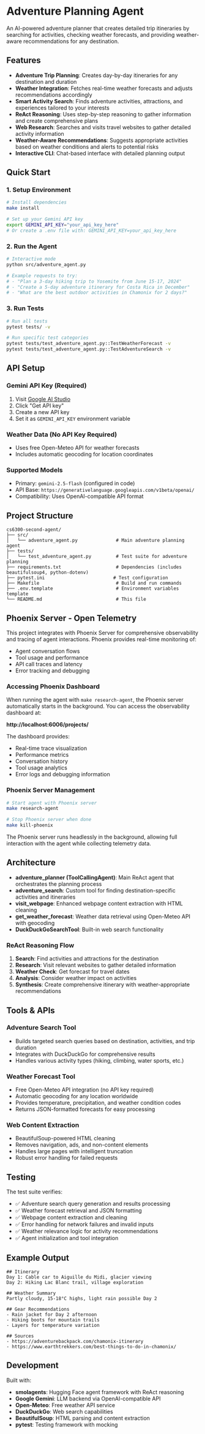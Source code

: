 # Adventure Planning Agent

An AI-powered adventure planner that creates detailed trip itineraries by searching for activities, checking weather forecasts, and providing weather-aware recommendations for any destination.

## Features

- **Adventure Trip Planning**: Creates day-by-day itineraries for any destination and duration
- **Weather Integration**: Fetches real-time weather forecasts and adjusts recommendations accordingly
- **Smart Activity Search**: Finds adventure activities, attractions, and experiences tailored to your interests
- **ReAct Reasoning**: Uses step-by-step reasoning to gather information and create comprehensive plans
- **Web Research**: Searches and visits travel websites to gather detailed activity information
- **Weather-Aware Recommendations**: Suggests appropriate activities based on weather conditions and alerts to potential risks
- **Interactive CLI**: Chat-based interface with detailed planning output

## Quick Start

### 1. Setup Environment
```bash
# Install dependencies
make install

# Set up your Gemini API key
export GEMINI_API_KEY="your_api_key_here"
# Or create a .env file with: GEMINI_API_KEY=your_api_key_here
```

### 2. Run the Agent
```bash
# Interactive mode
python src/adventure_agent.py

# Example requests to try:
# - "Plan a 3-day hiking trip to Yosemite from June 15-17, 2024"
# - "Create a 5-day adventure itinerary for Costa Rica in December"
# - "What are the best outdoor activities in Chamonix for 2 days?"
```

### 3. Run Tests
```bash
# Run all tests
pytest tests/ -v

# Run specific test categories
pytest tests/test_adventure_agent.py::TestWeatherForecast -v
pytest tests/test_adventure_agent.py::TestAdventureSearch -v
```

## API Setup

### Gemini API Key (Required)
1. Visit [Google AI Studio](https://aistudio.google.com/)
2. Click "Get API key" 
3. Create a new API key
4. Set it as `GEMINI_API_KEY` environment variable

### Weather Data (No API Key Required)
- Uses free Open-Meteo API for weather forecasts
- Includes automatic geocoding for location coordinates

### Supported Models
- Primary: `gemini-2.5-flash` (configured in code)
- API Base: `https://generativelanguage.googleapis.com/v1beta/openai/`
- Compatibility: Uses OpenAI-compatible API format

## Project Structure

```
cs6300-second-agent/
├── src/
│   └── adventure_agent.py              # Main adventure planning agent
├── tests/
│   └── test_adventure_agent.py         # Test suite for adventure planning
├── requirements.txt                    # Dependencies (includes beautifulsoup4, python-dotenv)
├── pytest.ini                         # Test configuration
├── Makefile                            # Build and run commands
├── .env.template                       # Environment variables template
└── README.md                           # This file
```

## Phoenix Server - Open Telemetry

This project integrates with Phoenix Server for comprehensive observability and tracing of agent interactions. Phoenix provides real-time monitoring of:

- Agent conversation flows
- Tool usage and performance
- API call traces and latency
- Error tracking and debugging

### Accessing Phoenix Dashboard

When running the agent with `make research-agent`, the Phoenix server automatically starts in the background. You can access the observability dashboard at:

**http://localhost:6006/projects/**

The dashboard provides:
- Real-time trace visualization
- Performance metrics
- Conversation history
- Tool usage analytics
- Error logs and debugging information

### Phoenix Server Management

```bash
# Start agent with Phoenix server
make research-agent

# Stop Phoenix server when done
make kill-phoenix
```

The Phoenix server runs headlessly in the background, allowing full interaction with the agent while collecting telemetry data.

## Architecture

- **adventure_planner (ToolCallingAgent)**: Main ReAct agent that orchestrates the planning process
- **adventure_search**: Custom tool for finding destination-specific activities and itineraries
- **visit_webpage**: Enhanced webpage content extraction with HTML cleaning
- **get_weather_forecast**: Weather data retrieval using Open-Meteo API with geocoding
- **DuckDuckGoSearchTool**: Built-in web search functionality

### ReAct Reasoning Flow
1. **Search**: Find activities and attractions for the destination
2. **Research**: Visit relevant websites to gather detailed information
3. **Weather Check**: Get forecast for travel dates
4. **Analysis**: Consider weather impact on activities
5. **Synthesis**: Create comprehensive itinerary with weather-appropriate recommendations

## Tools & APIs

### Adventure Search Tool
- Builds targeted search queries based on destination, activities, and trip duration
- Integrates with DuckDuckGo for comprehensive results
- Handles various activity types (hiking, climbing, water sports, etc.)

### Weather Forecast Tool
- Free Open-Meteo API integration (no API key required)
- Automatic geocoding for any location worldwide
- Provides temperature, precipitation, and weather condition codes
- Returns JSON-formatted forecasts for easy processing

### Web Content Extraction
- BeautifulSoup-powered HTML cleaning
- Removes navigation, ads, and non-content elements
- Handles large pages with intelligent truncation
- Robust error handling for failed requests

## Testing

The test suite verifies:
- ✅ Adventure search query generation and results processing
- ✅ Weather forecast retrieval and JSON formatting
- ✅ Webpage content extraction and cleaning
- ✅ Error handling for network failures and invalid inputs
- ✅ Weather relevance logic for activity recommendations
- ✅ Agent initialization and tool integration

## Example Output

```
## Itinerary
Day 1: Cable car to Aiguille du Midi, glacier viewing
Day 2: Hiking Lac Blanc trail, village exploration

## Weather Summary
Partly cloudy, 15-18°C highs, light rain possible Day 2

## Gear Recommendations
- Rain jacket for Day 2 afternoon
- Hiking boots for mountain trails
- Layers for temperature variation

## Sources
- https://adventurebackpack.com/chamonix-itinerary
- https://www.earthtrekkers.com/best-things-to-do-in-chamonix/
```

## Development

Built with:
- **smolagents**: Hugging Face agent framework with ReAct reasoning
- **Google Gemini**: LLM backend via OpenAI-compatible API
- **Open-Meteo**: Free weather API service
- **DuckDuckGo**: Web search capabilities
- **BeautifulSoup**: HTML parsing and content extraction
- **pytest**: Testing framework with mocking
